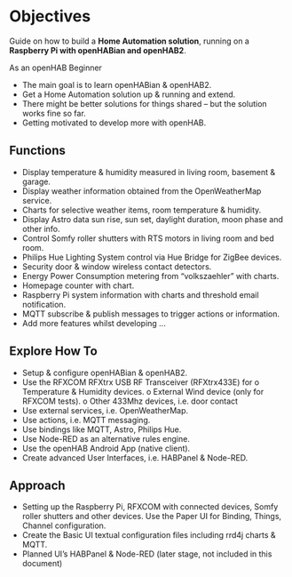 # Objectives
Guide on how to build a **Home Automation solution**, running on a **Raspberry Pi with openHABian and openHAB2**.

As an openHAB Beginner
* The main goal is to learn openHABian & openHAB2.
* Get a Home Automation solution up & running and extend.
* There might be better solutions for things shared – but the solution works fine so far.
* Getting motivated to develop more with openHAB.

## Functions
*	Display temperature & humidity measured in living room, basement & garage.
*	Display weather information obtained from the OpenWeatherMap service. 
*	Charts for selective weather items, room temperature & humidity.
*	Display Astro data sun rise, sun set, daylight duration, moon phase and other info.
*	Control Somfy roller shutters with RTS motors in living room and bed room.
*	Philips Hue Lighting System control via Hue Bridge for ZigBee devices.
*	Security door & window wireless contact detectors.
*	Energy Power Consumption metering from “volkszaehler” with charts.
*	Homepage counter with chart.
*	Raspberry Pi system information with charts and threshold email notification.
*	MQTT subscribe & publish messages to trigger actions or information.
*	Add more features whilst developing  ...

## Explore How To
*	Setup & configure openHABian & openHAB2.
*	Use the RFXCOM RFXtrx USB RF Transceiver (RFXtrx433E) for
o	Temperature & Humidity devices.
o	External Wind device (only for RFXCOM tests).
o	Other 433Mhz devices, i.e. door contact
*	Use external services, i.e. OpenWeatherMap.
*	Use actions, i.e. MQTT messaging.
*	Use bindings like MQTT, Astro, Philips Hue.
*	Use Node-RED as an alternative rules engine.
*	Use the openHAB Android App (native client).
*	Create advanced User Interfaces, i.e. HABPanel & Node-RED.

## Approach
*	Setting up the Raspberry Pi, RFXCOM with connected devices, Somfy roller shutters and other devices. Use the Paper UI for Binding, Things, Channel configuration.
*	Create the Basic UI textual configuration files including rrd4j charts & MQTT. 
*	Planned UI’s HABPanel & Node-RED (later stage, not included in this document)


